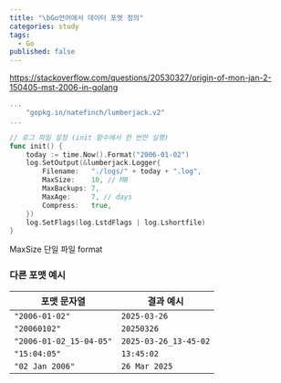 ```yaml
---
title: "\bGo언어에서 데이터 포멧 정의"
categories: study
tags:
  - Go
published: false
---
```

https://stackoverflow.com/questions/20530327/origin-of-mon-jan-2-150405-mst-2006-in-golang


```go
...
	"gopkg.in/natefinch/lumberjack.v2"
...

// 로그 파일 설정 (init 함수에서 한 번만 실행)
func init() {
	today := time.Now().Format("2006-01-02")
	log.SetOutput(&lumberjack.Logger{
		Filename:   "./logs/" + today + ".log",
		MaxSize:    10, // MB
		MaxBackups: 7,
		MaxAge:     7, // days
		Compress:   true,
	})
	log.SetFlags(log.LstdFlags | log.Lshortfile)
}
```

MaxSize 단일 파일
format
### 다른 포맷 예시

| 포맷 문자열                  | 결과 예시                 |
| ----------------------- | --------------------- |
| `"2006-01-02"`          | `2025-03-26`          |
| `"20060102"`            | `20250326`            |
| `"2006-01-02_15-04-05"` | `2025-03-26_13-45-02` |
| `"15:04:05"`            | `13:45:02`            |
| `"02 Jan 2006"`         | `26 Mar 2025`         |
